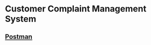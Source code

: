 # Customer Complaint Management System
## [Postman](https://www.postman.com/natours-team/workspace/ccms-team/collection/26824578-cf4b658f-62a2-4e4a-a02f-1b18ef84ded0?action=share&creator=26824578&active-environment=26824578-ed8ce741-14e1-4d25-aef4-b6207f280c33)
